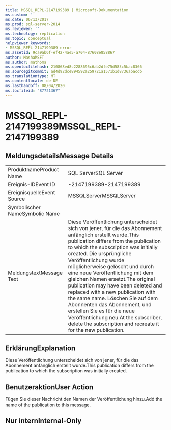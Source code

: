 ```yaml
---
title: MSSQL_REPL-2147199389 | Microsoft-Dokumentation
ms.custom: ''
ms.date: 06/13/2017
ms.prod: sql-server-2014
ms.reviewer: ''
ms.technology: replication
ms.topic: conceptual
helpviewer_keywords:
- MSSQL_REPL-2147199389 error
ms.assetid: 9ca9ab6f-ef42-4ae5-a704-87608e858867
author: MashaMSFT
ms.author: mathoma
ms.openlocfilehash: 210868ed8c2288695c6ab2dfe75d583c5bac8366
ms.sourcegitcommit: ad4d92dce894592a259721a1571b1d8736abacdb
ms.translationtype: MT
ms.contentlocale: de-DE
ms.lasthandoff: 08/04/2020
ms.locfileid: "87721367"
---
```

# <a name="mssql_repl-2147199389"></a><span data-ttu-id="238f7-102">MSSQL_REPL-2147199389</span><span class="sxs-lookup"><span data-stu-id="238f7-102">MSSQL_REPL-2147199389</span></span>
    
## <a name="message-details"></a><span data-ttu-id="238f7-103">Meldungsdetails</span><span class="sxs-lookup"><span data-stu-id="238f7-103">Message Details</span></span>  
  
|||  
|-|-|  
|<span data-ttu-id="238f7-104">Produktname</span><span class="sxs-lookup"><span data-stu-id="238f7-104">Product Name</span></span>|<span data-ttu-id="238f7-105">SQL Server</span><span class="sxs-lookup"><span data-stu-id="238f7-105">SQL Server</span></span>|  
|<span data-ttu-id="238f7-106">Ereignis-ID</span><span class="sxs-lookup"><span data-stu-id="238f7-106">Event ID</span></span>|<span data-ttu-id="238f7-107">-2147199389</span><span class="sxs-lookup"><span data-stu-id="238f7-107">-2147199389</span></span>|  
|<span data-ttu-id="238f7-108">Ereignisquelle</span><span class="sxs-lookup"><span data-stu-id="238f7-108">Event Source</span></span>|<span data-ttu-id="238f7-109">MSSQLServer</span><span class="sxs-lookup"><span data-stu-id="238f7-109">MSSQLServer</span></span>|  
|<span data-ttu-id="238f7-110">Symbolischer Name</span><span class="sxs-lookup"><span data-stu-id="238f7-110">Symbolic Name</span></span>||  
|<span data-ttu-id="238f7-111">Meldungstext</span><span class="sxs-lookup"><span data-stu-id="238f7-111">Message Text</span></span>|<span data-ttu-id="238f7-112">Diese Veröffentlichung unterscheidet sich von jener, für die das Abonnement anfänglich erstellt wurde.</span><span class="sxs-lookup"><span data-stu-id="238f7-112">This publication differs from the publication to which the subscription was initially created.</span></span> <span data-ttu-id="238f7-113">Die ursprüngliche Veröffentlichung wurde möglicherweise gelöscht und durch eine neue Veröffentlichung mit dem gleichen Namen ersetzt.</span><span class="sxs-lookup"><span data-stu-id="238f7-113">The original publication may have been deleted and replaced with a new publication with the same name.</span></span> <span data-ttu-id="238f7-114">Löschen Sie auf dem Abonnenten das Abonnement, und erstellen Sie es für die neue Veröffentlichung neu.</span><span class="sxs-lookup"><span data-stu-id="238f7-114">At the subscriber, delete the subscription and recreate it for the new publication.</span></span>|  
  
## <a name="explanation"></a><span data-ttu-id="238f7-115">Erklärung</span><span class="sxs-lookup"><span data-stu-id="238f7-115">Explanation</span></span>  
 <span data-ttu-id="238f7-116">Diese Veröffentlichung unterscheidet sich von jener, für die das Abonnement anfänglich erstellt wurde.</span><span class="sxs-lookup"><span data-stu-id="238f7-116">This publication differs from the publication to which the subscription was initially created.</span></span>  
  
## <a name="user-action"></a><span data-ttu-id="238f7-117">Benutzeraktion</span><span class="sxs-lookup"><span data-stu-id="238f7-117">User Action</span></span>  
 <span data-ttu-id="238f7-118">Fügen Sie dieser Nachricht den Namen der Veröffentlichung hinzu.</span><span class="sxs-lookup"><span data-stu-id="238f7-118">Add the name of the publication to this message.</span></span>  
  
## <a name="internal-only"></a><span data-ttu-id="238f7-119">Nur intern</span><span class="sxs-lookup"><span data-stu-id="238f7-119">Internal-Only</span></span>  
  
